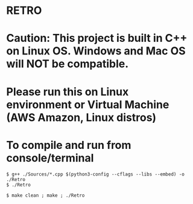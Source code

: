 # RETRO

# Caution: This project is built in C++ on Linux OS. Windows and Mac OS will NOT be compatible. 
# Please run this on Linux environment or Virtual Machine (AWS Amazon, Linux distros)

# To compile and run from console/terminal
```
$ g++ ./Sources/*.cpp $(python3-config --cflags --libs --embed) -o ./Retro
$ ./Retro

$ make clean ; make ; ./Retro
```
